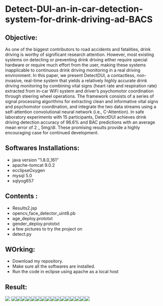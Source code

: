 # Detect-DUI-an-in-car-detection-system-for-drink-driving-ad-BACS


<h2>Objective:</h2>
<p>As one of the biggest contributors to road accidents and fatalities, drink driving is worthy of significant research attention. However, most existing systems on detecting or preventing drink driving either require special hardware or require much effort from the user, making these systems inapplicable to continuous drink driving monitoring in a real driving environment. In this paper, we present DetectDUI, a contactless, non-invasive, real-time system that yields a relatively highly accurate drink driving monitoring by combining  vital signs (heart rate and respiration rate) extracted from in-car WiFi system and driver’s psychomotor coordination through steering wheel operations. The framework consists of a series of signal processing algorithms for extracting clean and informative vital signs and psychomotor coordination, and integrate the two data streams using a self-attention convolutional neural network (i.e., C-Attention). In safe laboratory experiments with 15 participants, DetectDUI achieves drink driving detection accuracy of 96.6% and BAC predictions with an average mean error of 2 _ 5mg/dl. These promising results provide a highly encouraging case for continued development.
</p>

<h2>Softwares Installations:</h2>
<p><ul>
  <li>
    java version "1.8.0_161"
  </li>
  <li>
    apache-tomcat 9.0.2
  </li>
  <li>
    ecclipseOxygen
  </li>
  <li>
    mysql 5.0</li>
  <li>sqlyog657</li>
</ul></p>

<h2>Contents :</h2>
<ul>
  <li>Results2.jsp</li>
  <li>opencv_face_detector_uint8.pb</li>
  <li>age_deploy.prototxt</li>
  <li>gender_deploy.prototxt</li>
  <li>a few pictures to try the project on</li>
  <li>detect.py</li>
 </ul>
 
<h2>WOrking:</h2>
<ul>
  <li>Download my repository.</li>
  <li>Make sure all the softwares are installed.</li>
  <li>Run the code in eclipse using apache as a local host </li>
</ul>

<h2>Result:</h2>
<img src="detect_woman_1.png">
<img src="detect_woman_1.png"><img src="detect_woman_1.png"><img src="detect_woman_1.png"><img src="detect_woman_1.png"><img src="detect_woman_1.png"><img src="detect_woman_1.png"><img src="detect_woman_1.png"><img src="detect_woman_1.png"><img src="detect_woman_1.png"><img src="detect_woman_1.png"><img src="detect_woman_1.png"><img src="detect_woman_1.png"><img src="detect_woman_1.png"><img src="detect_woman_1.png"><img src="detect_woman_1.png"><img src="detect_woman_1.png">
